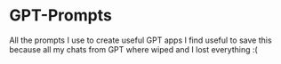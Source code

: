 # GPT-Prompts

All the prompts I use to create useful GPT apps
I find useful to save this because all my chats from GPT where wiped and I lost everything :(
